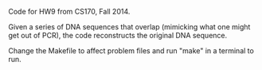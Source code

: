Code for HW9 from CS170, Fall 2014.

Given a series of DNA sequences that overlap (mimicking what one might get out of PCR), the code reconstructs the original DNA sequence.

Change the Makefile to affect problem files and run "make" in a terminal to run.
